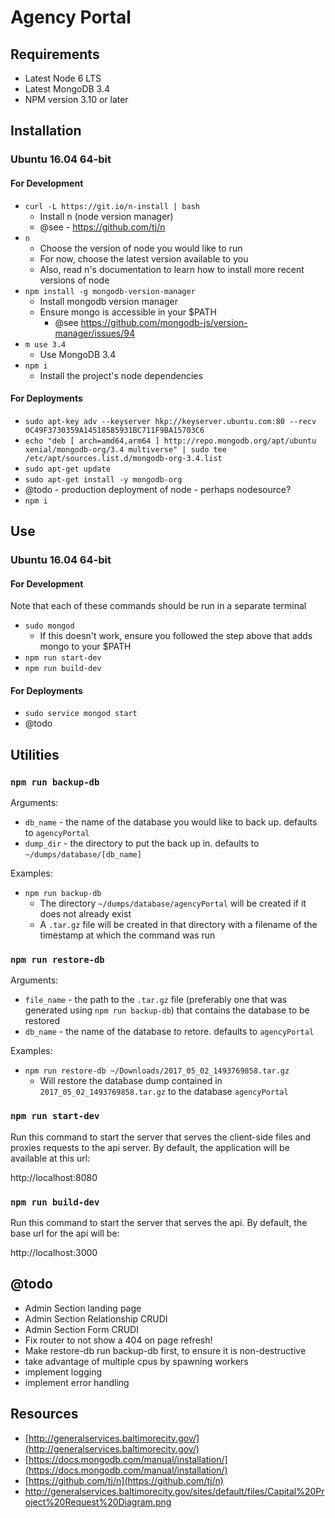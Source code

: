 # Agency Portal

## Requirements

* Latest Node 6 LTS
* Latest MongoDB 3.4
* NPM version 3.10 or later

## Installation

### Ubuntu 16.04 64-bit

#### For Development

* `curl -L https://git.io/n-install | bash`
    * Install n (node version manager)
    * @see - https://github.com/tj/n
* `n`
    * Choose the version of node you would like to run
    * For now, choose the latest version available to you
    * Also, read n's documentation to learn how to install more recent versions of node
* `npm install -g mongodb-version-manager`
    * Install mongodb version manager
    * Ensure mongo is accessible in your $PATH
        * @see https://github.com/mongodb-js/version-manager/issues/94
* `m use 3.4`
    * Use MongoDB 3.4
* `npm i`
    * Install the project's node dependencies


#### For Deployments

* `sudo apt-key adv --keyserver hkp://keyserver.ubuntu.com:80 --recv 0C49F3730359A14518585931BC711F9BA15703C6`
* `echo "deb [ arch=amd64,arm64 ] http://repo.mongodb.org/apt/ubuntu xenial/mongodb-org/3.4 multiverse" | sudo tee /etc/apt/sources.list.d/mongodb-org-3.4.list`
* `sudo apt-get update`
* `sudo apt-get install -y mongodb-org`
* @todo - production deployment of node - perhaps nodesource?
* `npm i`

## Use

### Ubuntu 16.04 64-bit

#### For Development

Note that each of these commands should be run in a separate terminal

* `sudo mongod`
    * If this doesn't work, ensure you followed the step above that adds mongo to your $PATH
* `npm run start-dev`
* `npm run build-dev`

#### For Deployments

* `sudo service mongod start`
* @todo

## Utilities

### `npm run backup-db`

Arguments:
* `db_name` - the name of the database you would like to back up.  defaults to `agencyPortal`
* `dump_dir` - the directory to put the back up in.  defaults to `~/dumps/database/[db_name]`

Examples:
* `npm run backup-db`
    * The directory `~/dumps/database/agencyPortal` will be created if it does not already exist
    * A `.tar.gz` file will be created in that directory with a filename of the timestamp at which the command was run

### `npm run restore-db`

Arguments:
* `file_name` - the path to the `.tar.gz` file (preferably one that was generated using `npm run backup-db`) that contains the database to be restored
* `db_name` - the name of the database to retore.  defaults to `agencyPortal`

Examples:
* `npm run restore-db ~/Downloads/2017_05_02_1493769858.tar.gz`
    * Will restore the database dump contained in `2017_05_02_1493769858.tar.gz` to the database `agencyPortal`

### `npm run start-dev`

Run this command to start the server that serves the client-side files and proxies requests to the api server.  By default, the application will be available at this url:

http://localhost:8080

### `npm run build-dev`

Run this command to start the server that serves the api.  By default, the base url for the api will be:

http://localhost:3000

## @todo

* Admin Section landing page
* Admin Section Relationship CRUDI
* Admin Section Form CRUDI
* Fix router to not show a 404 on page refresh!
* Make restore-db run backup-db first, to ensure it is non-destructive
* take advantage of multiple cpus by spawning workers
* implement logging
* implement error handling


## Resources

* [http://generalservices.baltimorecity.gov/](http://generalservices.baltimorecity.gov/)
* [https://docs.mongodb.com/manual/installation/](https://docs.mongodb.com/manual/installation/)
* [https://github.com/tj/n](https://github.com/tj/n)
* http://generalservices.baltimorecity.gov/sites/default/files/Capital%20Project%20Request%20Diagram.png
